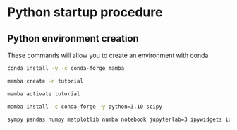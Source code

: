 # Python startup procedure


## Python environment creation

These commands will allow you to create an environment with conda.

```bash
conda install -y -c conda-forge mamba
```

```bash
mamba create -n tutorial
```

```bash
mamba activate tutorial
```

```bash
mamba install -c conda-forge -y python=3.10 scipy 
```

```bash
sympy pandas numpy matplotlib numba notebook jupyterlab=3 ipywidgets ipython
```

